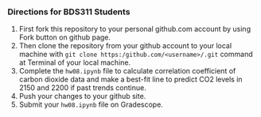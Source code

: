 ### Directions for BDS311 Students 

1. First fork this repository to your personal github.com account by using Fork button on github page.
2. Then clone the repository from your github account to your local machine with  `git clone https:/github.com/<username>/.git` command at Terminal of your local machine. 
3. Complete the `hw08.ipynb` file to calculate correlation coefficient of carbon dioxide data and make a best-fit line to predict CO2 levels in 2150 and 2200 if past trends continue.
4. Push your changes to your github site.
5. Submit your `hw08.ipynb` file on Gradescope.
